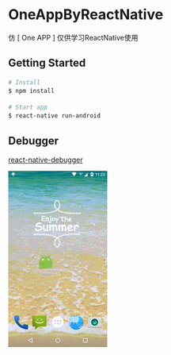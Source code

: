 # OneAppByReactNative
仿 [ One APP ] 仅供学习ReactNative使用

## Getting Started
```bash
# Install
$ npm install

# Start app
$ react-native run-android
```

## Debugger
[react-native-debugger](https://github.com/jhen0409/react-native-debugger)

<img src='https://github.com/flicker85/OneAppByReactNative/blob/master/demo.gif?raw=true'>